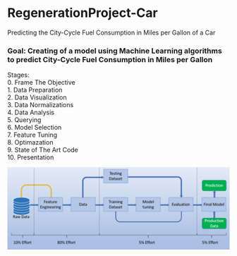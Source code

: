 # RegenerationProject-Car
Predicting the City-Cycle Fuel Consumption in Miles per Gallon of a Car

### Goal: Creating of a model using Machine Learning algorithms to predict City-Cycle Fuel Consumption in Miles per Gallon

Stages: <br/>
	0.  Frame The Objective<br/>
	1.  Data Preparation<br/>
	2.  Data Visualization<br/>
	3.  Data Normalizations<br/>
	4.  Data Analysis<br/>
	5.  Querying<br/>
	6.  Model Selection<br/>
	7.  Feature Tuning<br/>
	8.  Optimazation<br/>
	9.  State of The Art Code<br/>
	10. Presentation<br/>


![ML_Steps](Images/mlsteps.png)
